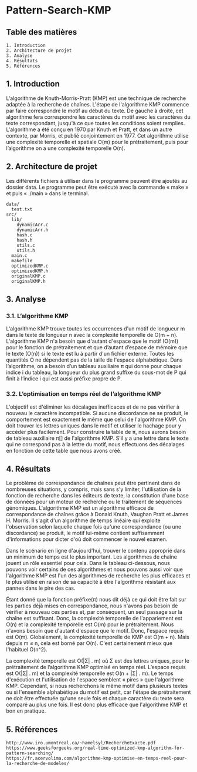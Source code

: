 # Pattern-Search-KMP
## Table des matières
```
1. Introduction
2. Architecture de projet
3. Analyse
4. Résultats
5. Références
```
## 1. Introduction
L'algorithme de Knuth-Morris-Pratt (KMP) est une technique de recherche adaptée à la recherche de chaînes.
L'étape de l'algorithme KMP commence par faire correspondre le motif au début du texte. De gauche à droite, 
cet algorithme fera correspondre les caractères du motif avec les caractères du texte correspondant, jusqu'à 
ce que toutes les conditions soient remplies. L'algorithme a été conçu en 1970 par Knuth et Pratt, et dans 
un autre contexte, par Morris, et publié conjointement en 1977. Cet algorithme utilise une complexité 
temporelle et spatiale O(m) pour le prétraitement, puis pour l’algorithme on a une complexité temporelle O(n).

## 2. Architecture de projet
Les différents fichiers à utiliser dans le programme peuvent être ajoutés au dossier data. 
Le programme peut être exécuté avec la commande « make » et puis « ./main » dans le terminal.

```
data/
  test.txt
src/ 
  lib/
    dynamicArr.c 
    dynamicArr.h 
    hash.c
    hash.h
    utils.c
    utils.h 
  main.c
  makefile 
  optimizedKMP.c 
  optimizedKMP.h 
  originalKMP.c 
  originalKMP.h
```
## 3. Analyse
### 3.1. L’algorithme KMP
L'algorithme KMP trouve toutes les occurrences d'un motif de longueur m dans le texte de longueur n avec 
la complexité temporelle de O(m + n). L'algorithme KMP n'a besoin que d'autant d'espace que le motif (O(m)) 
pour le fonction de prétraitement et que d’autant d’espace de mémoire que le texte (O(n)) si le texte est lu 
à partir d'un fichier externe. Toutes les quantités O ne dépendent pas de la taille de l'espace alphabétique. 
Dans l’algorithme, on a besoin d’un tableau auxiliaire π qui donne pour chaque indice i du tableau, la longueur 
du plus grand suffixe du sous-mot de P qui finit à l’indice i qui est aussi préfixe propre de P.

### 3.2. L’optimisation en temps réel de l’algorithme KMP
L'objectif est d'éliminer les décalages inefficaces et de ne pas vérifier à nouveau le caractère incompatible.
Si aucune discordance ne se produit, le comportement est exactement le même que celui de l'algorithme KMP.
On doit trouver les lettres uniques dans le motif et utiliser le hachage pour y accéder plus facilement.
Pour construire la table de π, nous aurons besoin de tableau auxiliaire π[] de l'algorithme KMP. S'il y a une 
lettre dans le texte qui ne correspond pas à la lettre du motif, nous effectuons des décalages en fonction de 
cette table que nous avons créé.

## 4. Résultats
Le problème de correspondance de chaînes peut être pertinent dans de nombreuses situations, y compris, mais 
sans s'y limiter, l'utilisation de la fonction de recherche dans les éditeurs de texte, la constitution d'une 
base de données pour un moteur de recherche ou le traitement de séquences génomiques. L'algorithme KMP est un 
algorithme efficace de correspondance de chaînes grâce à Donald Knuth, Vaughan Pratt et James H. Morris. 
Il s'agit d'un algorithme de temps linéaire qui exploite l'observation selon laquelle chaque fois qu'une 
correspondance (ou une discordance) se produit, le motif lui-même contient suffisamment d'informations pour 
dicter d'où doit commencer le nouvel examen.

Dans le scénario en ligne d'aujourd'hui, trouver le contenu approprié dans un minimum de temps est le plus important. 
Les algorithmes de chaîne jouent un rôle essentiel pour cela. Dans le tableau ci-dessous, nous pouvons voir certains
de ces algorithmes et nous pouvons aussi voir que l'algorithme KMP est l'un des algorithmes de recherche les plus 
efficaces et le plus utilisé en raison de sa capacité à être l'algorithme résistant aux pannes dans le pire des cas.

Étant donné que la fonction préfixe(π) nous dit déjà ce qui doit être fait sur les parties déjà mises en correspondance, 
nous n'avons pas besoin de vérifier à nouveau ces parties et, par conséquent, un seul passage sur la chaîne est suffisant. 
Donc, la complexité temporelle de l'appariement est O(n) et la complexité temporelle est O(m) pour le prétraitement. Nous 
n'avons besoin que d'autant d'espace que le motif. Donc, l'espace requis est O(m). Globalement, la complexité temporelle 
de KMP est O(m + n). Mais depuis m ≤ n, cela est borné par O(n). C'est certainement mieux que l'habituel O(n^2).

La complexité temporelle est O(|Σ| . m) où Σ est des lettres uniques, pour le prétraitement de l’algorithme KMP optimisé 
en temps réel. L’espace requis est O(|Σ| . m) et la complexité temporelle est O(n + |Σ| . m). Le temps d'exécution et 
l'utilisation de l'espace semblent « pires » que l'algorithme KMP. Cependant, si nous recherchons le même motif dans 
plusieurs textes ou si l'ensemble alphabétique du motif est petit, car l'étape de prétraitement ne doit être effectuée 
qu'une seule fois et chaque caractère du texte sera comparé au plus une fois. Il est donc plus efficace que l'algorithme 
KMP et bon en pratique.

## 5. Références
```
http://www.iro.umontreal.ca/~hamelsyl/RechercheExacte.pdf
https://www.geeksforgeeks.org/real-time-optimized-kmp-algorithm-for-pattern-searching/
https://fr.acervolima.com/algorithme-kmp-optimise-en-temps-reel-pour-la-recherche-de-modeles/

